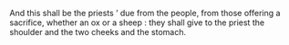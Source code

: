 And this shall be the priests ’ due from the people, from those offering a sacrifice, whether an ox or a sheep : they shall give to the priest the shoulder and the two cheeks and the stomach.
